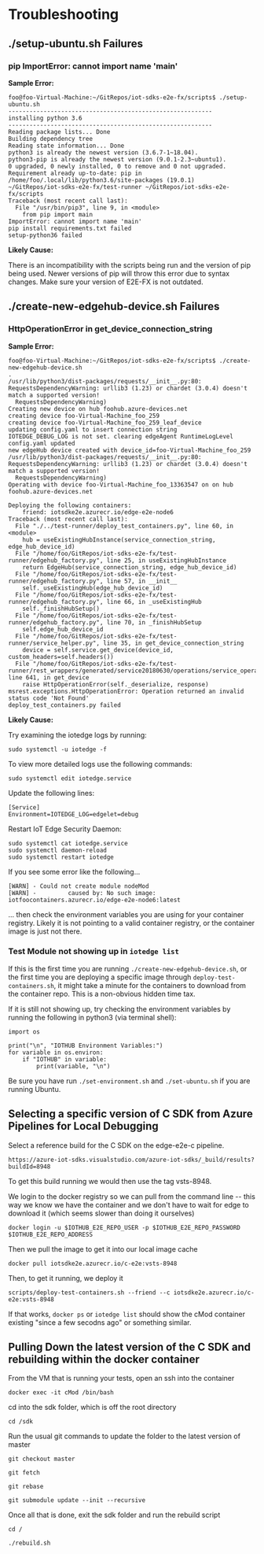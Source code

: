 # Troubleshooting

## ./setup-ubuntu.sh Failures

### pip ImportError: cannot import name 'main'

**Sample Error:**

```
foo@foo-Virtual-Machine:~/GitRepos/iot-sdks-e2e-fx/scripts$ ./setup-ubuntu.sh
----------------------------------------------------------
installing python 3.6
----------------------------------------------------------
Reading package lists... Done
Building dependency tree
Reading state information... Done
python3 is already the newest version (3.6.7-1~18.04).
python3-pip is already the newest version (9.0.1-2.3~ubuntu1).
0 upgraded, 0 newly installed, 0 to remove and 0 not upgraded.
Requirement already up-to-date: pip in /home/foo/.local/lib/python3.6/site-packages (19.0.1)
~/GitRepos/iot-sdks-e2e-fx/test-runner ~/GitRepos/iot-sdks-e2e-fx/scripts
Traceback (most recent call last):
  File "/usr/bin/pip3", line 9, in <module>
    from pip import main
ImportError: cannot import name 'main'
pip install requirements.txt failed
setup-python36 failed
```

**Likely Cause:**

There is an incompatibility with the scripts being run and the version of pip being used. Newer versions of pip will throw this error due to syntax changes. Make sure your version of E2E-FX is not outdated.

## ./create-new-edgehub-device.sh Failures

### HttpOperationError in get_device_connection_string

**Sample Error:**

```
foo@foo-Virtual-Machine:~/GitRepos/iot-sdks-e2e-fx/scripts$ ./create-new-edgehub-device.sh
.
/usr/lib/python3/dist-packages/requests/__init__.py:80: RequestsDependencyWarning: urllib3 (1.23) or chardet (3.0.4) doesn't match a supported version!
  RequestsDependencyWarning)
Creating new device on hub foohub.azure-devices.net
creating device foo-Virtual-Machine_foo_259
creating device foo-Virtual-Machine_foo_259_leaf_device
updating config.yaml to insert connection string
IOTEDGE_DEBUG_LOG is not set. clearing edgeAgent RuntimeLogLevel
config.yaml updated
new edgeHub device created with device_id=foo-Virtual-Machine_foo_259
/usr/lib/python3/dist-packages/requests/__init__.py:80: RequestsDependencyWarning: urllib3 (1.23) or chardet (3.0.4) doesn't match a supported version!
  RequestsDependencyWarning)
Operating with device foo-Virtual-Machine_foo_13363547 on on hub foohub.azure-devices.net

Deploying the following containers:
    friend: iotsdke2e.azurecr.io/edge-e2e-node6
Traceback (most recent call last):
  File "./../test-runner/deploy_test_containers.py", line 60, in <module>
    hub = useExistingHubInstance(service_connection_string, edge_hub_device_id)
  File "/home/foo/GitRepos/iot-sdks-e2e-fx/test-runner/edgehub_factory.py", line 25, in useExistingHubInstance
    return EdgeHub(service_connection_string, edge_hub_device_id)
  File "/home/foo/GitRepos/iot-sdks-e2e-fx/test-runner/edgehub_factory.py", line 57, in __init__
    self._useExistingHub(edge_hub_device_id)
  File "/home/foo/GitRepos/iot-sdks-e2e-fx/test-runner/edgehub_factory.py", line 66, in _useExistingHub
    self._finishHubSetup()
  File "/home/foo/GitRepos/iot-sdks-e2e-fx/test-runner/edgehub_factory.py", line 70, in _finishHubSetup
    self.edge_hub_device_id
  File "/home/foo/GitRepos/iot-sdks-e2e-fx/test-runner/service_helper.py", line 35, in get_device_connection_string
    device = self.service.get_device(device_id, custom_headers=self.headers())
  File "/home/foo/GitRepos/iot-sdks-e2e-fx/test-runner/rest_wrappers/generated/service20180630/operations/service_operations.py", line 641, in get_device
    raise HttpOperationError(self._deserialize, response)
msrest.exceptions.HttpOperationError: Operation returned an invalid status code 'Not Found'
deploy_test_containers.py failed

```

**Likely Cause:**

Try examining the iotedge logs by running:

`sudo systemctl -u iotedge -f`

To view more detailed logs use the following commands:

```
sudo systemctl edit iotedge.service
```

Update the following lines:
```
[Service]
Environment=IOTEDGE_LOG=edgelet=debug
```

Restart IoT Edge Security Daemon:

```
sudo systemctl cat iotedge.service
sudo systemctl daemon-reload
sudo systemctl restart iotedge
```

If you see some error like the following...

```
[WARN] - Could not create module nodeMod
[WARN] -         caused by: No such image: iotfoocontainers.azurecr.io/edge-e2e-node6:latest
```

... then check the environment variables you are using for your container registry. Likely it is not pointing to a valid container registry, or the container image is just not there.

### Test Module not showing up in `iotedge list`

If this is the first time you are running `./create-new-edgehub-device.sh`, or the first time you are deploying a specific image through `deploy-test-containers.sh`, it might take a minute for the containers to download from the container repo. This is a non-obvious hidden time tax.

If it is still not showing up, try checking the environment variables by running the following in python3 (via terminal shell):

```
import os

print("\n", "IOTHUB Environment Variables:")
for variable in os.environ:
    if "IOTHUB" in variable:
        print(variable, "\n")

```

Be sure you have run `./set-environment.sh` and `./set-ubuntu.sh` if you are running Ubuntu.

## Selecting a specific version of C SDK from Azure Pipelines for Local Debugging

Select a reference build for the C SDK on the edge-e2e-c pipeline.

```
https://azure-iot-sdks.visualstudio.com/azure-iot-sdks/_build/results?buildId=8948
```

To get this build running we would then use the tag vsts-8948.

We login to the docker registry so we can pull from the command line -- this way we know we have the container and we don't have to wait for edge to download it (which seems slower than doing it ourselves)

`docker login -u $IOTHUB_E2E_REPO_USER -p $IOTHUB_E2E_REPO_PASSWORD $IOTHUB_E2E_REPO_ADDRESS`

Then we pull the image to get it into our local image cache

`docker pull iotsdke2e.azurecr.io/c-e2e:vsts-8948`

Then, to get it running, we deploy it

`scripts/deploy-test-containers.sh --friend --c iotsdke2e.azurecr.io/c-e2e:vsts-8948`

If that works, `docker ps` or `iotedge list` should show the cMod container existing "since a few secodns ago" or something similar.


## Pulling Down the latest version of the C SDK and rebuilding within the docker container

From the VM that is running your tests, open an ssh into the container

```
docker exec -it cMod /bin/bash
```

cd into the sdk folder, which is off the root directory

```
cd /sdk
```

Run the usual git commands to update the folder to the latest version of master

```
git checkout master

git fetch

git rebase

git submodule update --init --recursive
```

Once all that is done, exit the sdk folder and run the rebuild script

```
cd /

./rebuild.sh
```
